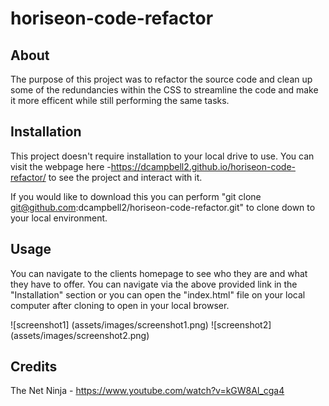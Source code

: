 # horiseon-code-refactor

## About

The purpose of this project was to refactor the source code and clean up some of the redundancies within the CSS to streamline the code and make it more efficent while still performing the same tasks.

## Installation

This project doesn't require installation to your local drive to use. You can visit the webpage here -https://dcampbell2.github.io/horiseon-code-refactor/ to see the project and interact with it.

If you would like to download this you can perform "git clone git@github.com:dcampbell2/horiseon-code-refactor.git" to clone down to your local environment.

## Usage 

You can navigate to the clients homepage to see who they are and what they have to offer. You can navigate via the above provided link in the "Installation" section or you can open the "index.html" file on your local computer after cloning to open in your local browser.

![screenshot1] (assets/images/screenshot1.png)
![screenshot2] (assets/images/screenshot2.png)

## Credits

The Net Ninja - https://www.youtube.com/watch?v=kGW8Al_cga4